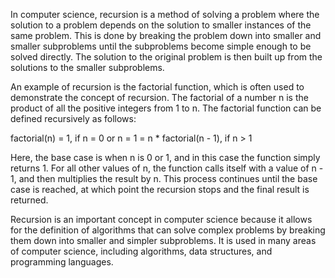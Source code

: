 In computer science, recursion is a method of solving a problem where the solution to a problem depends on the solution to smaller instances of the same problem. This is done by breaking the problem down into smaller and smaller subproblems until the subproblems become simple enough to be solved directly. The solution to the original problem is then built up from the solutions to the smaller subproblems.

An example of recursion is the factorial function, which is often used to demonstrate the concept of recursion. The factorial of a number n is the product of all the positive integers from 1 to n. The factorial function can be defined recursively as follows:

factorial(n) = 1, if n = 0 or n = 1
= n * factorial(n - 1), if n > 1

Here, the base case is when n is 0 or 1, and in this case the function simply returns 1. For all other values of n, the function calls itself with a value of n - 1, and then multiplies the result by n. This process continues until the base case is reached, at which point the recursion stops and the final result is returned.

Recursion is an important concept in computer science because it allows for the definition of algorithms that can solve complex problems by breaking them down into smaller and simpler subproblems. It is used in many areas of computer science, including algorithms, data structures, and programming languages.